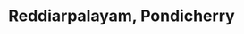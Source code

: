 ---
title: Reddiarpalayam, Pondicherry
url: /reddiarpalayam-pondicherry/
latitude: 11.931
longitude: 79.802
---
